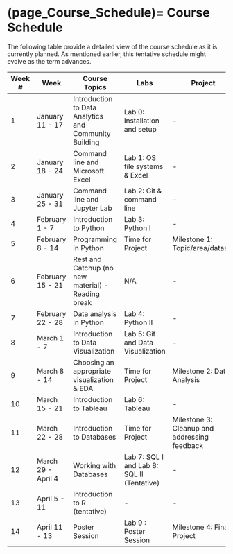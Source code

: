 (page_Course_Schedule)=
Course Schedule
=======================

The following table provide a detailed view of the course schedule as it is currently planned. As mentioned earlier, this tentative schedule might evolve as the term advances.

| Week # | Week               | Course Topics                                         | Labs                                        | Project                                      | Test         | Test Concepts               |
| ------ | ------------------ | ----------------------------------------------------- | ------------------------------------------- | -------------------------------------------- | ------------ | --------------------------- |
| 1      | January 11 - 17    | Introduction to Data Analytics and Community Building | Lab 0: Installation and setup               | -                                            | -            | -                           |
| 2      | January 18 - 24    | Command line and Microsoft Excel                      | Lab 1: OS file systems & Excel              | -                                            | -            | -                           |
| 3      | January 25 - 31    | Command line and Jupyter Lab                          | Lab 2: Git & command line                   | -                                            | Test 1       | Git; OS and Excel           |
| 4      | February 1 - 7     | Introduction to Python                                | Lab 3: Python I                             | -                                            | Bonus Test 1 | -                           |
| 5      | February 8 - 14    | Programming in Python                                 | Time for Project                            | Milestone 1: Topic/area/dataset              | Test 2       | General Python              |
| 6      | February 15 - 21   | Rest and Catchup (no new material) - Reading break    | N/A                                         | -                                            | Bonus Test 2 | -                           |
| 7      | February 22 - 28   | Data analysis in Python                               | Lab 4: Python II                            | -                                            | -            | -                           |
| 8      | March 1 - 7        | Introduction to Data Visualization                    | Lab 5: Git and Data Visualization           | -                                            | Test 3       | Pandas and Python Functions |
| 9      | March 8 - 14       | Choosing an appropriate visualization & EDA           | Time for Project                            | Milestone 2: Data Analysis                   | Bonus Test 3 | -                           |
| 10     | March 15 - 21      | Introduction to Tableau                               | Lab 6: Tableau                              | -                                            | Test 4       | Data Visualizations         |
| 11     | March 22 - 28      | Introduction to Databases                             | Time for Project                            | Milestone 3: Cleanup and addressing feedback | Bonus Test 4 | -                           |
| 12     | March 29 - April 4 | Working with Databases                                | Lab 7: SQL I and Lab 8: SQL II  (Tentative) | -                                            | Test 5       | Databases                   |
| 13     | April 5 - 11       | Introduction to R (tentative)                         | -                                           | -                                            | Bonus Test 5 | -                           |
| 14     | April 11 - 13      | Poster Session                                        | Lab 9 : Poster Session                      | Milestone 4: Final Project                   |              |                             |


